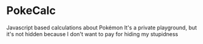 # PokeCalc
Javascript based calculations about Pokémon
It's a private playground, but it's not hidden because I don't want to pay for hiding my stupidness
